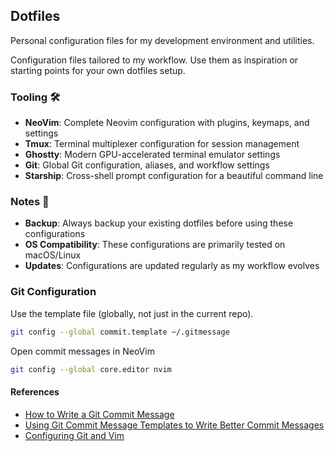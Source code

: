 ## Dotfiles

Personal configuration files for my development environment and utilities.

Configuration files tailored to my workflow. Use them as inspiration or starting points for your own dotfiles setup.

### Tooling 🛠️

- **NeoVim**: Complete Neovim configuration with plugins, keymaps, and settings
- **Tmux**: Terminal multiplexer configuration for session management
- **Ghostty**: Modern GPU-accelerated terminal emulator settings
- **Git**: Global Git configuration, aliases, and workflow settings
- **Starship**: Cross-shell prompt configuration for a beautiful command line

### Notes 📝

- **Backup**: Always backup your existing dotfiles before using these configurations
- **OS Compatibility**: These configurations are primarily tested on macOS/Linux
- **Updates**: Configurations are updated regularly as my workflow evolves

### Git Configuration

Use the template file (globally, not just in the current repo).

```sh
git config --global commit.template ~/.gitmessage
```

Open commit messages in NeoVim

```sh
git config --global core.editor nvim
```

#### References

- [How to Write a Git Commit Message](https://chris.beams.io/posts/git-commit/)
- [Using Git Commit Message Templates to Write Better Commit Messages](https://gist.github.com/lisawolderiksen/a7b99d94c92c6671181611be1641c733)
- [Configuring Git and Vim](https://csswizardry.com/2017/03/configuring-git-and-vim/)
